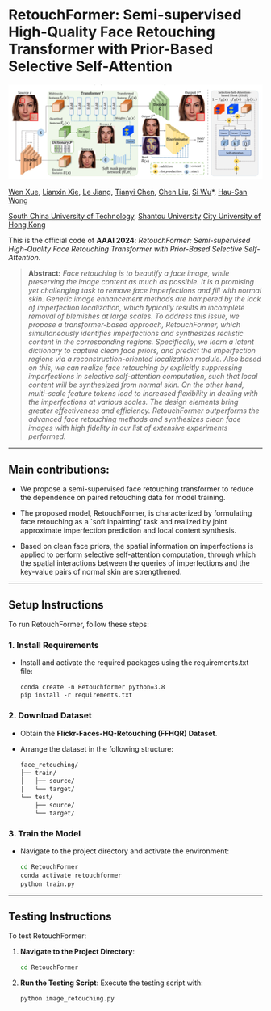 # RetouchFormer: Semi-supervised High-Quality Face Retouching Transformer with Prior-Based Selective Self-Attention

<img src="flowchart.png"/>

[Wen Xue](https://scholar.google.com.hk/citations?user=OXAPkaEAAAAJ&hl=zh-CN&oi=sra), [Lianxin Xie](https://openreview.net/profile?id=~Lianxin_Xie3), [Le Jiang](https://openreview.net/profile?id=~Le_Jiang3), [Tianyi Chen](https://openreview.net/profile?id=~Tianyi_Chen6), [Chen Liu](https://scholar.google.com/citations?user=RtovsZkAAAAJ&hl=en), [Si Wu](https://scholar.google.com.hk/citations?user=RtkXrnwAAAAJ&hl=zh-CN&oi=sra)*, [Hau-San Wong](https://scholar.google.com.hk/citations?user=i9Dh1OkAAAAJ&hl=zh-CN)<br/>

[South China University of Technology](https://www.scut.edu.cn/en/), [Shantou University](https://www.stu.edu.cn/) [City University of Hong Kong](https://www.cityu.edu.hk/)

This is the official code of **AAAI 2024**: *RetouchFormer: Semi-supervised High-Quality Face Retouching Transformer with Prior-Based Selective Self-Attention*.

<blockquote> <strong>Abstract:</strong> <em>Face retouching is to beautify a face image, while preserving the image content as much as possible. It is a promising yet challenging task to remove face imperfections and fill with normal skin. Generic image enhancement methods are hampered by the lack of imperfection localization, which typically results in incomplete removal of blemishes at large scales. To address this issue, we propose a transformer-based approach, RetouchFormer, which simultaneously identifies imperfections and synthesizes realistic content in the corresponding regions. Specifically, we learn a latent dictionary to capture clean face priors, and predict the imperfection regions via a reconstruction-oriented localization module. Also based on this, we can realize face retouching by explicitly suppressing imperfections in selective self-attention computation, such that local content will be synthesized from normal skin. On the other hand, multi-scale feature tokens lead to increased flexibility in dealing with the imperfections at various scales. The design elements bring greater effectiveness and efficiency. RetouchFormer outperforms the advanced face retouching methods and synthesizes clean face images with high fidelity in our list of extensive experiments performed.</em> </blockquote>

------

## Main contributions:
- We propose a semi-supervised face retouching transformer to reduce the dependence on paired retouching data for model training.
	
- The proposed model, RetouchFormer, is characterized by formulating face retouching as a `soft inpainting' task and realized by joint approximate imperfection prediction and local content synthesis.
	
- Based on clean face priors, the spatial information on imperfections is applied to perform selective self-attention computation, through which the spatial interactions between the queries of imperfections and the key-value pairs of normal skin are strengthened.

------

## Setup Instructions

To run RetouchFormer, follow these steps:

### 1. Install Requirements

- Install and activate the required packages using the requirements.txt file:

  ```
  conda create -n Retouchformer python=3.8
  pip install -r requirements.txt
  ```

### 2. Download Dataset

- Obtain the **Flickr-Faces-HQ-Retouching (FFHQR) Dataset**.

- Arrange the dataset in the following structure:

  ```
  face_retouching/
  ├── train/
  │   ├── source/
  │   └── target/
  └── test/
      ├── source/
      └── target/
  ```

### 3. Train the Model

- Navigate to the project directory and activate the environment:

  ```bash
  cd RetouchFormer
  conda activate retouchformer
  python train.py
  ```


------

## Testing Instructions

To test RetouchFormer:

1. **Navigate to the Project Directory**:

   ```bash
   cd RetouchFormer
   ```

2. **Run the Testing Script**:
   Execute the testing script with:

   ```bash
   python image_retouching.py
   ```
